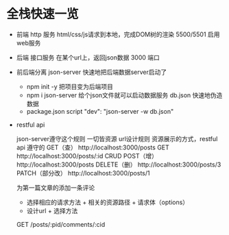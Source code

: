 # 全栈快速一览

- 前端 http 服务 html/css/js请求到本地，完成DOM树的渲染
    5500/5501 启用web服务
- 后端 接口服务
    在某个url上，返回json数据
    3000 端口
- 前后端分离
    json-server 快速地把后端数据server启动了
    - npm init -y 把项目变为后端项目
    - npm i json-server 给个json文件就可以启动数据服务
        db.json 快速地伪造数据
    - package.json
        script
        "dev": "json-server -w db.json"

- restful api 

    json-server遵守这个规则
    一切皆资源 url设计规则
    资源展示的方式，restful api 遵守的 
    GET（查） http://localhost:3000/posts
    GET http://localhost:3000/posts/:id
    CRUD 
    POST（增） http://localhost:3000/posts
    DELETE（删） http://localhost:3000/posts/3
    PATCH（部分改） http://localhost:3000/posts/1

    为第一篇文章的添加一条评论

    - 选择相应的请求方法 + 相关的资源路径 + 请求体（options）
    - 设计url + 选择方法

    GET /posts/:pid/comments/:cid